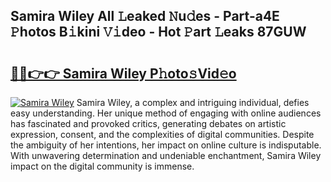 ## Samira Wiley All 𝙻eaked 𝙽u𝚍es - Part-a4E 𝙿hotos B𝚒kini 𝚅𝚒deo - Hot 𝙿art 𝙻eaks 87GUW

# <h2><a href="http://ld0i3n.urlbe.top/?page=Samira+Wiley">🔗🔗👉👉 Samira Wiley P𝚑oto𝚜Vid𝚎o</a></h2>

[![Samira Wiley](https://i.imgur.com/eBuTRDB.gif)](http://ld0i3n.urlbe.top/?page=Samira+Wiley)
Samira Wiley, a complex and intriguing individual, defies easy understanding. Her unique method of engaging with online audiences has fascinated and provoked critics, generating debates on artistic expression, consent, and the complexities of digital communities. Despite the ambiguity of her intentions, her impact on online culture is indisputable. With unwavering determination and undeniable enchantment, Samira Wiley impact on the digital community is immense.
